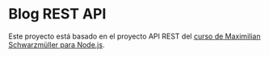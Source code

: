# Blog REST API

Este proyecto está basado en el proyecto API REST del [curso de Maximilian Schwarzmüller para Node.js](https://www.udemy.com/course/nodejs-the-complete-guide/).

